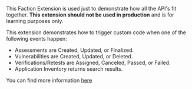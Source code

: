This Faction Extension is used just to demonstrate how all the API's fit together. __This extension should not be used in production__ and is for learning purposes only. 

This extension demonstrates how to trigger custom code when one of the following events happen:
- Assessments are Created, Updated, or Finalized.
- Vulnerabilities are Created, Updated, or Deleted.
- Verifications/Retests are Assigned, Canceled, Passed, or Failed.
- Application Inventory returns search results. 

You can find more information [here](https://docs.factionsecurity.com)

